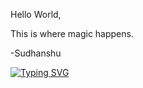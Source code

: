 Hello World,

This is where magic happens.

-Sudhanshu

[![Typing SVG](https://readme-typing-svg.demolab.com?font=Fira+Code&pause=1000&width=435&lines=Sudhanshu+Mukherjee;Your+friendly+neighborhood+Data+Scientist)](https://git.io/typing-svg)
